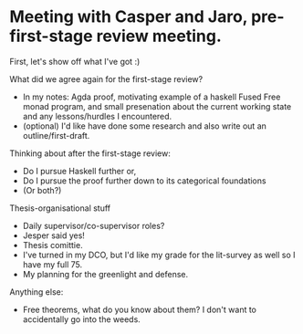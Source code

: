# Meeting with Casper and Jaro, pre-first-stage review meeting.
First, let's show off what I've got :)

What did we agree again for the first-stage review?
- In my notes: Agda proof, motivating example of a haskell Fused Free monad program, and small presenation about the current working state and any lessons/hurdles I encountered.
- (optional) I'd like have done some research and also write out an outline/first-draft.

Thinking about after the first-stage review:
- Do I pursue Haskell further or,
- Do I pursue the proof further down to its categorical foundations
- (Or both?)

Thesis-organisational stuff
- Daily supervisor/co-supervisor roles?
- Jesper said yes!
- Thesis comittie.
- I've turned in my DCO, but I'd like my grade for the lit-survey as well so I have my full 75.
- My planning for the greenlight and defense.

Anything else:
- Free theorems, what do you know about them? I don't want to accidentally go into the weeds.
